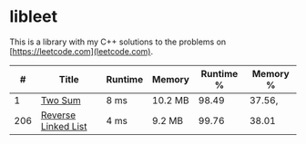# libleet

This is a library with my C++ solutions to the problems on [https://leetcode.com](leetcode.com).


| #     | Title                 | Runtime | Memory  | Runtime % | Memory % |
| ----- | ------------          | -----   | -----   | ---       | -------  |
| 1     | [Two Sum](src/twoSum.cpp)             | 8 ms    | 10.2 MB | 98.49     | 37.56,   |
| 206   | [Reverse Linked List](src/reverseList.cpp) | 4 ms    | 9.2 MB  | 99.76     | 38.01    |
